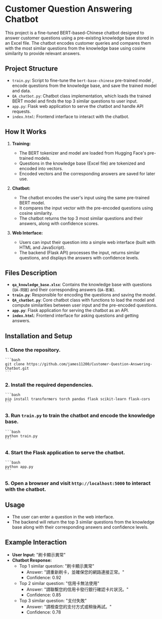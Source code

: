 # Customer Question Answering Chatbot

This project is a fine-tuned BERT-based-Chinese chatbot designed to answer customer questions using a pre-existing knowledge base stored in an Excel file. The chatbot encodes customer queries and compares them with the most similar questions from the knowledge base using cosine similarity to provide relevant answers.

## Project Structure

- `train.py`: Script to fine-tune  the `bert-base-chinese` pre-trained model , encode questions from the knowledge base, and save the trained model and data.
- `QA_chatbot.py`: Chatbot class implementation, which loads the trained BERT model and finds the top 3 similar questions to user input.
- `app.py`: Flask web application to serve the chatbot and handle API requests.
- `index.html`: Frontend interface to interact with the chatbot.

## How It Works

1. **Training:**
   - The BERT tokenizer and model are loaded from Hugging Face's pre-trained models.
   - Questions in the knowledge base (Excel file) are tokenized and encoded into vectors.
   - Encoded vectors and the corresponding answers are saved for later use.
   
2. **Chatbot:**
   - The chatbot encodes the user's input using the same pre-trained BERT model.
   - It compares the input vector with the pre-encoded questions using cosine similarity.
   - The chatbot returns the top 3 most similar questions and their answers, along with confidence scores.

3. **Web Interface:**
   - Users can input their question into a simple web interface (built with HTML and JavaScript).
   - The backend (Flask API) processes the input, returns similar questions, and displays the answers with confidence levels.

## Files Description

- **`qa_knowledge_base.xlsx`**: Contains the knowledge base with questions (`QA-問題`) and their corresponding answers (`QA-答案`).
- **`train.py`**: Responsible for encoding the questions and saving the model.
- **`QA_chatbot.py`**: Core chatbot class with functions to load the model and compute similarities between user input and the pre-encoded questions.
- **`app.py`**: Flask application for serving the chatbot as an API.
- **`index.html`**: Frontend interface for asking questions and getting answers.

## Installation and Setup

### 1. Clone the repository.
    ```bash
    git clone https://github.com/james11200/Customer-Question-Answering-Chatbot.git
    ```

### 2. Install the required dependencies.
    ```bash
    pip install transformers torch pandas flask scikit-learn flask-cors
    ```

### 3. Run `train.py` to train the chatbot and encode the knowledge base.
    ```bash
    python train.py
    ```

### 4. Start the Flask application to serve the chatbot.
    ```bash
    python app.py
    ```

### 5. Open a browser and visit `http://localhost:5000` to interact with the chatbot.

## Usage

- The user can enter a question in the web interface.
- The backend will return the top 3 similar questions from the knowledge base along with their corresponding answers and confidence levels.

## Example Interaction

- **User Input:** "刷卡顯示異常"
- **Chatbot Response:**
  - Top 1 similar question: "刷卡顯示異常"
    - Answer: "請重新刷卡，並確保您的網路連接正常。"
    - Confidence: 0.92
  - Top 2 similar question: "信用卡無法使用"
    - Answer: "請聯繫您的信用卡發行銀行確認卡片狀況。"
    - Confidence: 0.85
  - Top 3 similar question: "支付失敗"
    - Answer: "請檢查您的支付方式或稍後再試。"
    - Confidence: 0.78
